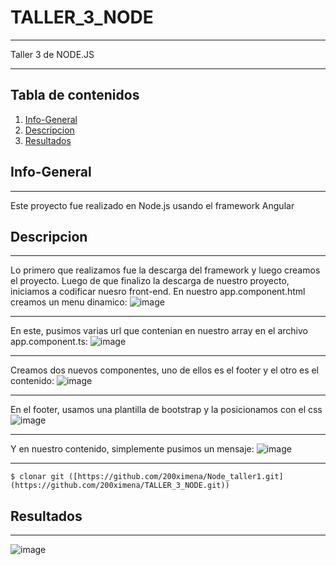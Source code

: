 # TALLER_3_NODE
***
Taller 3 de NODE.JS
****

## Tabla de contenidos

1. [Info-General](#info-general)
2. [Descripcion](#descripcion)
3. [Resultados](#resultados)


## Info-General
***
Este proyecto fue realizado en Node.js usando el framework Angular

## Descripcion
***
Lo primero que realizamos fue la descarga del framework y luego creamos el proyecto.
Luego de que finalizo la descarga de nuestro proyecto, iniciamos a codificar nuesro front-end.
En nuestro app.component.html creamos un menu dinamico:
![image](https://github.com/200ximena/TALLER_3_NODE/assets/128264476/1e814620-a03f-4139-b3c3-311f69a64374)
***
En este, pusimos varias url que contenian en nuestro array en el archivo app.component.ts:
![image](https://github.com/200ximena/TALLER_3_NODE/assets/128264476/e72302c8-47b8-4e33-b8b0-7d494213f1bf)
***
Creamos dos nuevos componentes, uno de ellos es el footer y el otro es el contenido:
![image](https://github.com/200ximena/TALLER_3_NODE/assets/128264476/d53f470b-f68b-4c0b-ac8c-eb4d20ea9e28)
***
En el footer, usamos una plantilla de bootstrap y la posicionamos con el css
![image](https://github.com/200ximena/TALLER_3_NODE/assets/128264476/5048947b-7d42-44c6-a328-45d0c876ea87)
***
Y en nuestro contenido, simplemente pusimos un mensaje:
![image](https://github.com/200ximena/TALLER_3_NODE/assets/128264476/632d3403-9962-41d8-9cc6-e7ac23ab0427)
***

```
$ clonar git ([https://github.com/200ximena/Node_taller1.git](https://github.com/200ximena/TALLER_3_NODE.git))
```
## Resultados
***
![image](https://github.com/200ximena/TALLER_3_NODE/assets/128264476/46df00b8-7b80-4e8e-b78b-156b88e2c537)

